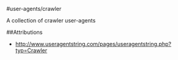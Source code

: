 #user-agents/crawler

A collection of crawler user-agents

##Attributions
* http://www.useragentstring.com/pages/useragentstring.php?typ=Crawler
